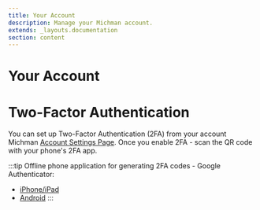 ```yaml
---
title: Your Account
description: Manage your Michman account.
extends: _layouts.documentation
section: content
---
```


# Your Account

# Two-Factor Authentication

You can set up Two-Factor Authentication (2FA) from your account Michman [Account Settings Page](https://michman.dev/account/profile).
Once you enable 2FA - scan the QR code with your phone's 2FA app.

:::tip
Offline phone application for generating 2FA codes - Google Authenticator:

- [iPhone/iPad](https://apps.apple.com/app/google-authenticator/id388497605)
- [Android](https://play.google.com/store/apps/details?id=com.google.android.apps.authenticator2)
:::
